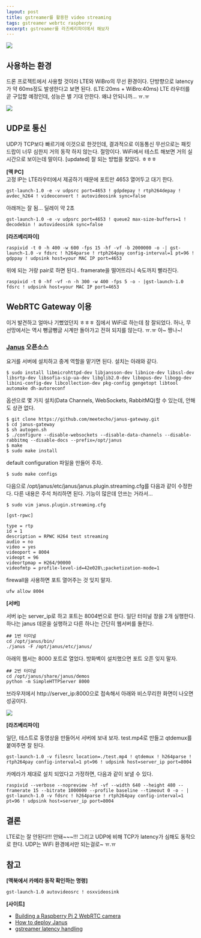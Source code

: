 ```yaml
--- 
layout: post  
title: gstreamer를 활용한 video streaming  
tags: gstreamer webrtc raspberry      
excerpt: gstreamer를 라즈베리파이에서 해보자         
---  
```


![](https://upload.wikimedia.org/wikipedia/commons/thumb/d/db/Gstreamer-logo.svg/250px-Gstreamer-logo.svg.png)  

## 사용하는 환경  

드론 프로젝트에서 사용할 것이라 LTE와 WiBro의 무선 환경이다. 단방향으로 latency가 약 60ms정도 발생한다고 보면 된다. (LTE:20ms + WiBro:40ms) LTE 라우터를 곧 구입할 예정인데, 성능은 별 기대 안한다. 왜냐 안되니까... ㅠ.ㅠ    

![](http://mex-us.co.kr/data/file/sub02_1/2105793697_PXbcmHRB_77745.jpg)
  
## UDP로 통신  

 UDP가 TCP보다 빠르기에 이것으로 한것인데, 결과적으로 이동통신 무선으로는 패킷 드랍이 너무 심한지 거의 동작 하지 않는다. 절망이다. WiFi에서 테스트 해보면 거의 실시간으로 보이는데 말이다. [updated] 잘 되는 방법을 찾았다. ㅎㅎㅎ  
 
**[맥 PC]**  
고정 IP는 LTE라우터에서 제공하기 때문에 포트만 4653 열어두고 대기 한다.  

	gst-launch-1.0 -e -v udpsrc port=4653 ! gdpdepay ! rtph264depay ! avdec_h264 ! videoconvert ! autovideosink sync=false  

아래꺼는 잘 됨... 딜레이 약 2초 

	gst-launch-1.0 -e -v udpsrc port=4653 ! queue2 max-size-buffers=1 ! decodebin ! autovideosink sync=false	
**[라즈베리파이]**  

	raspivid -t 0 -h 400 -w 600 -fps 15 -hf -vf -b 2000000 -o -| gst-launch-1.0 -v fdsrc ! h264parse ! rtph264pay config-interval=1 pt=96 ! gdppay ! udpsink host=your MAC IP port=4653

위에 되는 거랑 pair로 하면 된다.. framerate을 떨어뜨리니 속도까지 빨라진다.   

	raspivid -t 0 -hf -vf -n -h 300 -w 400 -fps 5 -o - |gst-launch-1.0 fdsrc ! udpsink host=your MAC IP port=4653 



## WebRTC Gateway 이용  

이거 발견하고 얼마나 기뻤었던지 ㅎㅎㅎ 집에서 WiFi로 하는데 참 잘되었다. 허나, 무선망에서는 역시 뺑글뺑글 시계만 돌아가고 전혀 되지를 않는다. ㅠ.ㅠ 아~ 짱나~!  

### [Janus](https://github.com/meetecho/janus-gateway) 오픈소스  

요거를 서버에 설치하고 중계 역할을 맡기면 된다. 설치는 아래와 같다.  

	$ sudo install libmicrohttpd-dev libjansson-dev libnice-dev libssl-dev libsrtp-dev libsofia-sip-ua-dev libglib2.0-dev libopus-dev libogg-dev libini-config-dev libcollection-dev pkg-config gengetopt libtool automake dh-autoreconf

옵션으로 몇 가지 설치(Data Channels, WebSockets, RabbitMQ)할 수 있는데, 안해도 상관 없다. 

	$ git clone https://github.com/meetecho/janus-gateway.git
	$ cd janus-gateway
	$ sh autogen.sh
	$ ./configure --disable-websockets --disable-data-channels --disable-rabbitmq --disable-docs --prefix=/opt/janus
	$ make
	$ sudo make install  

default configuration 파일을 만들어 주자.  

	$ sudo make configs

다음으로  /opt/janus/etc/janus/janus.plugin.streaming.cfg를 다음과 같이 수정한다. 다른 내용은 주석 처리하면  된다. 기능이 많은데 안쓰는 거라서...   

	$ sudo vim janus.plugin.streaming.cfg

	[gst-rpwc]
	
	type = rtp
	id = 1
	description = RPWC H264 test streaming
	audio = no
	video = yes
	videoport = 8004
	videopt = 96
	videortpmap = H264/90000
	videofmtp = profile-level-id=42e028\;packetization-mode=1  
	
firewall을 사용하면 포트 열어주는 것 잊지 말자.   

	ufw allow 8004  

**[서버]** 

서버 ip는 server_ip로 하고 포트는 8004번으로 한다. 일단 터미널 창을 2개 실행한다. 하나는 janus 데몬을 실행하고 다른 하나는 간단히 웹서버를 돌린다. 

	## 1번 터미널 
	cd /opt/janus/bin/
	./janus -F /opt/janus/etc/janus/  

아래의 웹서는 8000 포트로 열었다. 방화벽이 설치했으면 포트 오픈 잊지 말자. 

	## 2번 터미널  
	cd /opt/janus/share/janus/demos
	python -m SimpleHTTPServer 8000  
  
브라우저에서 http://server_ip:8000으로 접속해서 아래와 비스무리한 화면이 나오면 성공이다.  

![](https://pbs.twimg.com/media/B8czy6RCAAAEozH.png)


**[라즈베리파이]**  

일단, 테스트로 동영상을 만들어서 서버에 보내 보자. test.mp4로 만들고 qtdemux를 붙여주면 잘 된다.  

	gst-launch-1.0 -v filesrc location=./test.mp4 ! qtdemux ! h264parse ! rtph264pay config-interval=1 pt=96 ! udpsink host=server_ip port=8004  
	
카메라가 제대로 설치 되었다고 가정하면, 다음과 같이 보낼 수 있다. 

	raspivid --verbose --nopreview -hf -vf --width 640 --height 480 --framerate 15 --bitrate 1000000 --profile baseline --timeout 0 -o - | gst-launch-1.0 -v fdsrc ! h264parse ! rtph264pay config-interval=1 pt=96 ! udpsink host=server_ip port=8004


## 결론  

LTE로는 잘 안된다!!! 안돼~~~!!! 그리고 UDP에 비해 TCP가 latency가 심해도 동작으로 한다. UDP는 WiFi 환경에서만 되는걸로~ ㅠ.ㅠ  


## 참고    
**[맥북에서 카메라 동작 확인하는 명령]**

	gst-launch-1.0 autovideosrc ! osxvideosink  

**[사이트]**  
- [Building a Raspberry Pi 2 WebRTC camera](http://www.rs-online.com/designspark/electronics/eng/blog/building-a-raspberry-pi-2-webrtc-camera)  
- [How to deploy Janus](https://janus.conf.meetecho.com/docs/deploy.html)   
- [gstreamer latency handling](http://zoolu.co.kr/blogs/2015/11/09/gstreamer%EB%A1%9C-rtp-%EC%8A%A4%ED%8A%B8%EB%A6%AC%EB%B0%8D-%ED%95%98%EB%8A%94-%EB%B2%95)



